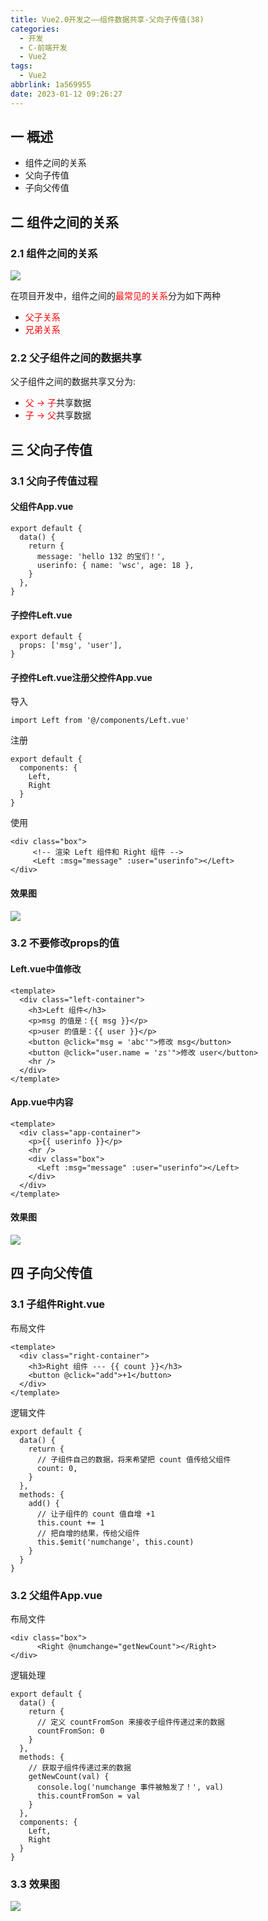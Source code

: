 ```yaml
---
title: Vue2.0开发之——组件数据共享-父向子传值(38)
categories:
  - 开发
  - C-前端开发
  - Vue2
tags:
  - Vue2
abbrlink: 1a569955
date: 2023-01-12 09:26:27
---
```

## 一 概述

* 组件之间的关系
* 父向子传值
* 子向父传值

<!--more-->
## 二 组件之间的关系

### 2.1 组件之间的关系

![][1]

在项目开发中，组件之间的<font color=red>最常见的关系</font>分为如下两种

* <font color=red>父子关系</font>
* <font color=red>兄弟关系</font>

### 2.2 父子组件之间的数据共享

父子组件之间的数据共享又分为:

* <font color=red>父 -> 子</font>共享数据
* <font color=red>子 -> 父</font>共享数据

## 三 父向子传值

### 3.1 父向子传值过程

#### 父组件App.vue

```
export default {
  data() {
    return {
      message: 'hello 132 的宝们！',
      userinfo: { name: 'wsc', age: 18 },
    }
  },
}
```

####  子控件Left.vue

```
export default {
  props: ['msg', 'user'],
}
```

#### 子控件Left.vue注册父控件App.vue

导入

```
import Left from '@/components/Left.vue'
```

注册

```
export default {
  components: {
    Left,
    Right
  }
}
```

使用

```
<div class="box">
     <!-- 渲染 Left 组件和 Right 组件 -->
     <Left :msg="message" :user="userinfo"></Left>
</div>
```

#### 效果图

![][2]

### 3.2 不要修改props的值

#### Left.vue中值修改

```
<template>
  <div class="left-container">
    <h3>Left 组件</h3>
    <p>msg 的值是：{{ msg }}</p>
    <p>user 的值是：{{ user }}</p>
    <button @click="msg = 'abc'">修改 msg</button>
    <button @click="user.name = 'zs'">修改 user</button>
    <hr />
  </div>
</template>
```

#### App.vue中内容

```
<template>
  <div class="app-container">
    <p>{{ userinfo }}</p>
    <hr />
    <div class="box">
      <Left :msg="message" :user="userinfo"></Left>
    </div>
  </div>
</template>
```

#### 效果图

![][3]

## 四  子向父传值

### 3.1 子组件Right.vue

布局文件

```
<template>
  <div class="right-container">
    <h3>Right 组件 --- {{ count }}</h3>
    <button @click="add">+1</button>
  </div>
</template>
```

逻辑文件

```
export default {
  data() {
    return {
      // 子组件自己的数据，将来希望把 count 值传给父组件
      count: 0,
    }
  },
  methods: {
    add() {
      // 让子组件的 count 值自增 +1
      this.count += 1
      // 把自增的结果，传给父组件
      this.$emit('numchange', this.count)
    }
  }
}
```

### 3.2 父组件App.vue

布局文件

```
<div class="box">
      <Right @numchange="getNewCount"></Right>
</div>
```

逻辑处理

```
export default {
  data() {
    return {
      // 定义 countFromSon 来接收子组件传递过来的数据
      countFromSon: 0
    }
  },
  methods: {
    // 获取子组件传递过来的数据
    getNewCount(val) {
      console.log('numchange 事件被触发了！', val)
      this.countFromSon = val
    }
  },
  components: {
    Left,
    Right
  }
}
```

### 3.3 效果图

![][4]



[1]:https://raw.githubusercontent.com/PGzxc/CDN/master/blog-vue/vue02-38-component-relates.png
[2]:https://raw.githubusercontent.com/PGzxc/CDN/master/blog-vue/vue02-38-relate-parent-son-result.png
[3]:https://raw.githubusercontent.com/PGzxc/CDN/master/blog-vue/vue02-38-relate-parent-son-props.gif
[4]:https://raw.githubusercontent.com/PGzxc/CDN/master/blog-vue/vue02-38-relate-son-parent.gif